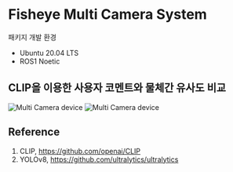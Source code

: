 # Fisheye Multi Camera System


패키지 개발 환경

 - Ubuntu 20.04 LTS
 - ROS1 Noetic

## CLIP을 이용한 사용자 코멘트와 물체간 유사도 비교

![Multi Camera device](https://drive.google.com/file/1A9eLwhceh-yEqXvg90DaOjanBAut8eae)
![Multi Camera device](https://drive.google.com/uc?export=view&id=1eS-y3ipvmz2ub8_OnYJQCJPrs7eWaCPm)


## Reference

 1. CLIP, https://github.com/openai/CLIP
 2. YOLOv8, https://github.com/ultralytics/ultralytics

